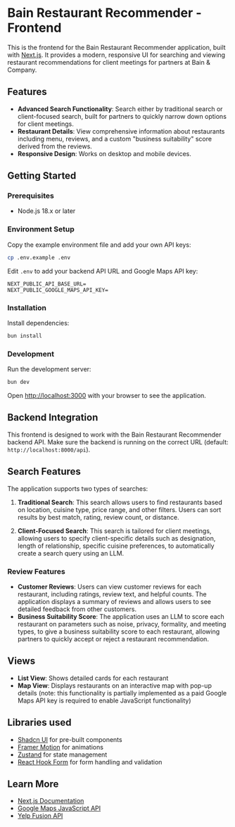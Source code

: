 # Bain Restaurant Recommender - Frontend

This is the frontend for the Bain Restaurant Recommender application, built with [Next.js](https://nextjs.org). It provides a modern, responsive UI for searching and viewing restaurant recommendations for client meetings for partners at Bain & Company.

## Features

- **Advanced Search Functionality**: Search either by traditional search or client-focused search, built for partners to quickly narrow down options for client meetings.
- **Restaurant Details**: View comprehensive information about restaurants including menu, reviews, and a custom "business suitability" score derived from the reviews.
- **Responsive Design**: Works on desktop and mobile devices.

## Getting Started

### Prerequisites

- Node.js 18.x or later

### Environment Setup

Copy the example environment file and add your own API keys:

```bash
cp .env.example .env
```

Edit `.env` to add your backend API URL and Google Maps API key:

```env
NEXT_PUBLIC_API_BASE_URL=
NEXT_PUBLIC_GOOGLE_MAPS_API_KEY=
```

### Installation

Install dependencies:

```bash
bun install
```

### Development

Run the development server:

```bash
bun dev
```

Open [http://localhost:3000](http://localhost:3000) with your browser to see the application.

## Backend Integration

This frontend is designed to work with the Bain Restaurant Recommender backend API. Make sure the backend is running on the correct URL (default: `http://localhost:8000/api`).

## Search Features

The application supports two types of searches:

1. **Traditional Search**: This search allows users to find restaurants based on location, cuisine type, price range, and other filters. Users can sort results by best match, rating, review count, or distance.

2. **Client-Focused Search**: This search is tailored for client meetings, allowing users to specify client-specific details such as designation, length of relationship, specific cuisine preferences, to automatically create a search query using an LLM.

### Review Features

- **Customer Reviews**: Users can view customer reviews for each restaurant, including ratings, review text, and helpful counts. The application displays a summary of reviews and allows users to see detailed feedback from other customers.
- **Business Suitability Score**: The application uses an LLM to score each restaurant on parameters such as noise, privacy, formality, and meeting types, to give a business suitability score to each restaurant, allowing partners to quickly accept or reject a restaurant recommendation.

## Views

- **List View**: Shows detailed cards for each restaurant
- **Map View**: Displays restaurants on an interactive map with pop-up details (note: this functionality is partially implemented as a paid Google Maps API key is required to enable JavaScript functionality)

## Libraries used

- [Shadcn UI](https://ui.shadcn.com/) for pre-built components
- [Framer Motion](https://www.framer.com/motion/) for animations
- [Zustand](https://zustand.docs.pmnd.rs/) for state management
- [React Hook Form](https://react-hook-form.com/) for form handling and validation

## Learn More

- [Next.js Documentation](https://nextjs.org/docs)
- [Google Maps JavaScript API](https://developers.google.com/maps/documentation/javascript/overview)
- [Yelp Fusion API](https://www.yelp.com/developers/documentation/v3)
